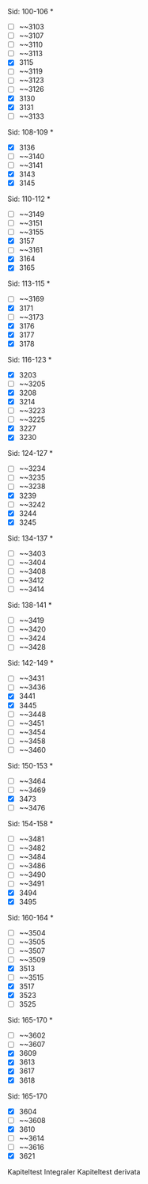 Sid: 100-106 *
- [ ] ~~3103
- [ ] ~~3107
- [ ] ~~3110
- [ ] ~~3113
- [x] 3115
- [ ] ~~3119
- [ ] ~~3123
- [ ] ~~3126
- [x] 3130
- [x] 3131
- [ ] ~~3133

Sid: 108-109 *
- [x] 3136
- [ ] ~~3140
- [ ] ~~3141
- [x] 3143
- [x] 3145

Sid: 110-112 *
- [ ] ~~3149
- [ ] ~~3151
- [ ] ~~3155
- [x] 3157
- [ ] ~~3161
- [x] 3164
- [x] 3165

Sid: 113-115 *
- [ ] ~~3169
- [x] 3171
- [ ] ~~3173
- [x] 3176
- [x] 3177
- [x] 3178

Sid: 116-123 *
- [x] 3203
- [ ] ~~3205
- [x] 3208
- [x] 3214
- [ ] ~~3223
- [ ] ~~3225
- [x] 3227
- [x] 3230

Sid: 124-127 *
- [ ] ~~3234
- [ ] ~~3235
- [ ] ~~3238
- [x] 3239
- [ ] ~~3242
- [x] 3244
- [x] 3245

Sid: 134-137 *
- [ ] ~~3403
- [ ] ~~3404
- [ ] ~~3408
- [ ] ~~3412
- [ ] ~~3414

Sid: 138-141 *
- [ ] ~~3419
- [ ] ~~3420
- [ ] ~~3424
- [ ] ~~3428

Sid: 142-149 *
- [ ] ~~3431
- [ ] ~~3436
- [x] 3441
- [x] 3445
- [ ] ~~3448
- [ ] ~~3451
- [ ] ~~3454
- [ ] ~~3458
- [ ] ~~3460

Sid: 150-153 *
- [ ] ~~3464
- [ ] ~~3469
- [x] 3473
- [ ] ~~3476

Sid: 154-158 *
- [ ] ~~3481
- [ ] ~~3482
- [ ] ~~3484
- [ ] ~~3486
- [ ] ~~3490
- [ ] ~~3491
- [x] 3494
- [x] 3495

Sid: 160-164 *
- [ ] ~~3504
- [ ] ~~3505
- [ ] ~~3507
- [ ] ~~3509
- [x] 3513
- [ ] ~~3515
- [x] 3517
- [x] 3523
- [ ] 3525

Sid: 165-170 *
- [ ] ~~3602
- [ ] ~~3607
- [x] 3609
- [x] 3613
- [x] 3617
- [x] 3618

Sid: 165-170
- [x] 3604
- [ ] ~~3608
- [x] 3610
- [ ] ~~3614
- [ ] ~~3616
- [x] 3621

Kapiteltest Integraler
Kapiteltest derivata